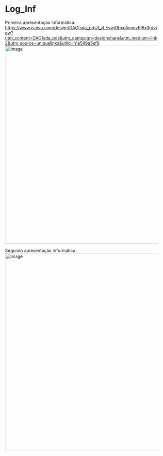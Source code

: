 # Log_Inf

Primeira apresentação Informática:
https://www.canva.com/design/DAGfsda_pds/I_vLEvwjObxcAmmvRj8x0g/view?utm_content=DAGfsda_pds&utm_campaign=designshare&utm_medium=link2&utm_source=uniquelinks&utlId=h1e599a5ef9
<img width="650" alt="image" src="https://github.com/user-attachments/assets/0a09d2a8-e39e-42ca-bee7-d95274335fb4" />

Segunda apresentação Informática:
<img width="650" alt="image" src="https://github.com/user-attachments/assets/2f2787d4-133b-4354-9f5a-8f6389af4f17" />



